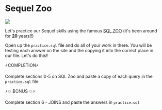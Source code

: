 # Sequel Zoo

![](https://i.imgur.com/I5KQ9Dv.gif)

Let's practice our Sequel skills using the famous [SQL ZOO](https://sqlzoo.net/) (it's been around for **20** years!!)

Open up the `practice.sql` file and do all of your work in there. You will be testing each answer on the site and the copying it into the correct place in our file. Let's do this!!

:zap:COMPLETION:zap:

Complete sections 0-5 on SQL Zoo and paste a copy of each query in the `practice.sql` file

:zap::collision: BONUS :collision::zap:

Complete section 6 - JOINS and paste the answers in `practice.sql`
